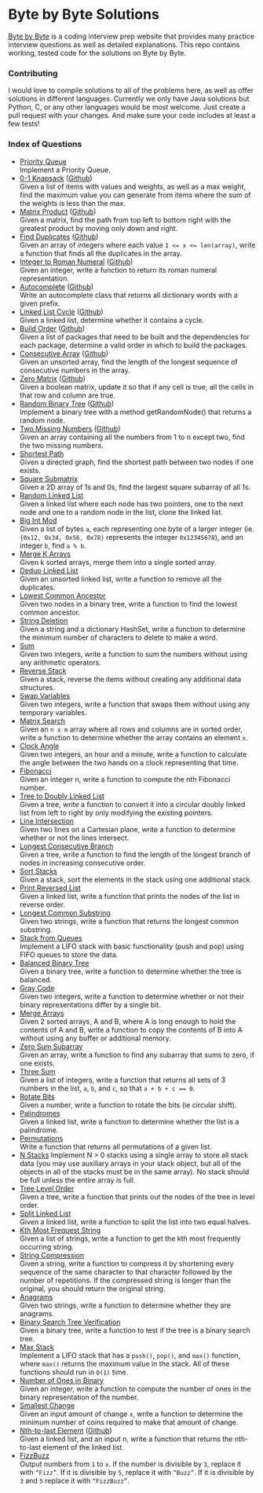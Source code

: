 # Byte by Byte Solutions
[Byte by Byte](http://www.byte-by-byte.com) is a coding interview prep website that provides many practice interview questions as well as detailed explanations. This repo contains working, tested code for the solutions on Byte by Byte.

### Contributing
I would love to compile solutions to all of the problems here, as well as offer solutions in different languages. Currently we only have Java solutions but Python, C, or any other languages would be most welcome. Just create a pull request with your changes. And make sure your code includes at least a few tests!

### Index of Questions
* [Priority Queue](http://www.byte-by-byte.com/priorityqueue/)  
Implement a Priority Queue.
* [0-1 Knapsack](http://www.byte-by-byte.com/01knapsack/) ([Github](https://github.com/samgh/Byte-by-Byte-Solutions/blob/master/java/Knapsack.java))  
Given a list of items with values and weights, as well as a max weight, find the maximum value you can generate from items where the sum of the weights is less than the max.
* [Matrix Product](http://www.byte-by-byte.com/matrixproduct/) ([Github](https://github.com/samgh/Byte-by-Byte-Solutions/blob/master/java/MatrixProduct.java))  
Given a matrix, find the path from top left to bottom right with the greatest product by moving only down and right.
* [Find Duplicates](http://www.byte-by-byte.com/findduplicates/) ([Github](https://github.com/samgh/Byte-by-Byte-Solutions/blob/master/java/FindDuplicates.java))  
Given an array of integers where each value `1 <= x <= len(array)`, write a function that finds all the duplicates in the array.
* [Integer to Roman Numeral](http://www.byte-by-byte.com/inttoroman/) ([Github](https://github.com/samgh/Byte-by-Byte-Solutions/blob/master/java/IntToRoman.java))  
Given an integer, write a function to return its roman numeral representation.
* [Autocomplete](http://www.byte-by-byte.com/autocomplete/) ([Github](https://github.com/samgh/Byte-by-Byte-Solutions/blob/master/java/Autocomplete.java))  
Write an autocomplete class that returns all dictionary words with a given prefix.
* [Linked List Cycle](http://www.byte-by-byte.com/listcycles/) ([Github](https://github.com/samgh/Byte-by-Byte-Solutions/blob/master/java/LinkedListCycle.java))  
Given a linked list, determine whether it contains a cycle.
* [Build Order](http://www.byte-by-byte.com/buildorder/) ([Github](https://github.com/samgh/Byte-by-Byte-Solutions/blob/master/java/BuildOrder.java))  
Given a list of packages that need to be built and the dependencies for each package, determine a valid order in which to build the packages.
* [Consecutive Array](http://www.byte-by-byte.com/consecutivearray/) ([Github](https://github.com/samgh/Byte-by-Byte-Solutions/blob/master/java/ConsecutiveArray.java))  
Given an unsorted array, find the length of the longest sequence of consecutive numbers in the array.
* [Zero Matrix](http://www.byte-by-byte.com/zeromatrix/) ([Github](https://github.com/samgh/Byte-by-Byte-Solutions/blob/master/java/ZeroMatrix.java))  
Given a boolean matrix, update it so that if any cell is true, all the cells in that row and column are true.
* [Random Binary Tree](http://www.byte-by-byte.com/randombinarytree/) ([Github](https://github.com/samgh/Byte-by-Byte-Solutions/blob/master/java/RandomTree.java))  
Implement a binary tree with a method getRandomNode() that returns a random node.
* [Two Missing Numbers](http://www.byte-by-byte.com/twomissingnumbers/) ([Github](https://github.com/samgh/Byte-by-Byte-Solutions/blob/master/java/TwoMissingNumbers.java))  
Given an array containing all the numbers from 1 to n except two, find the two missing numbers.
* [Shortest Path](http://www.byte-by-byte.com/shortestpath/)  
Given a directed graph, find the shortest path between two nodes if one exists.
* [Square Submatrix](http://www.byte-by-byte.com/squaresubmatrix/)  
Given a 2D array of 1s and 0s, find the largest square subarray of all 1s.
* [Random Linked List](http://www.byte-by-byte.com/randomlinkedlist/)  
Given a linked list where each node has two pointers, one to the next node and one to a random node in the list, clone the linked list.
* [Big Int Mod](http://www.byte-by-byte.com/bigintmod/)  
Given a list of bytes `a`, each representing one byte of a larger integer (ie. `{0x12, 0x34, 0x56, 0x78}` represents the integer `0x12345678`), and an integer `b`, find `a % b`.
* [Merge K Arrays](http://www.byte-by-byte.com/mergekarrays/)  
Given k sorted arrays, merge them into a single sorted array.
* [Dedup Linked List](http://www.byte-by-byte.com/deduplinkedlist/)  
Given an unsorted linked list, write a function to remove all the duplicates.
* [Lowest Common Ancestor](http://www.byte-by-byte.com/lowestcommonancestor/)  
Given two nodes in a binary tree, write a function to find the lowest common ancestor.
* [String Deletion](http://www.byte-by-byte.com/stringdeletion/)  
Given a string and a dictionary HashSet, write a function to determine the minimum number of characters to delete to make a word.
* [Sum](http://www.byte-by-byte.com/sum/)  
Given two integers, write a function to sum the numbers without using any arithmetic operators.
* [Reverse Stack](http://www.byte-by-byte.com/reversestack/)  
Given a stack, reverse the items without creating any additional data structures.
* [Swap Variables](http://www.byte-by-byte.com/swapvariables/)  
Given two integers, write a function that swaps them without using any temporary variables.
* [Matrix Search](http://www.byte-by-byte.com/matrixsearch/)  
Given an `n x m` array where all rows and columns are in sorted order, write a function to determine whether the array contains an element `x`.
* [Clock Angle](http://www.byte-by-byte.com/clockangle/)  
Given two integers, an hour and a minute, write a function to calculate the angle between the two hands on a clock representing that time.
* [Fibonacci](http://www.byte-by-byte.com/fibonacci/)  
Given an integer n, write a function to compute the nth Fibonacci number.
* [Tree to Doubly Linked List](http://www.byte-by-byte.com/treetolist/)  
Given a tree, write a function to convert it into a circular doubly linked list from left to right by only modifying the existing pointers.
* [Line Intersection](http://www.byte-by-byte.com/lineintersection/)  
Given two lines on a Cartesian plane, write a function to determine whether or not the lines intersect.
* [Longest Consecutive Branch](http://www.byte-by-byte.com/longestbranch/)  
Given a tree, write a function to find the length of the longest branch of nodes in increasing consecutive order.
* [Sort Stacks](http://www.byte-by-byte.com/sortstacks/)  
Given a stack, sort the elements in the stack using one additional stack.
* [Print Reversed List](http://www.byte-by-byte.com/printreversedlist/)  
Given a linked list, write a function that prints the nodes of the list in reverse order.
* [Longest Common Substring](http://www.byte-by-byte.com/longestsubstring/)  
Given two strings, write a function that returns the longest common substring.
* [Stack from Queues](http://www.byte-by-byte.com/stackfromqueues/)  
Implement a LIFO stack with basic functionality (push and pop) using FIFO queues to store the data.
* [Balanced Binary Tree](http://www.byte-by-byte.com/balancedtree/)  
Given a binary tree, write a function to determine whether the tree is balanced.
* [Gray Code](http://www.byte-by-byte.com/graycode/)  
Given two integers, write a function to determine whether or not their binary representations differ by a single bit.
* [Merge Arrays](http://www.byte-by-byte.com/mergearrays/)  
Given 2 sorted arrays, A and B, where A is long enough to hold the contents of A and B, write a function to copy the contents of B into A without using any buffer or additional memory.
* [Zero Sum Subarray](http://www.byte-by-byte.com/zerosum/)  
Given an array, write a function to find any subarray that sums to zero, if one exists.
* [Three Sum](http://www.byte-by-byte.com/threesum/)  
Given a list of integers, write a function that returns all sets of 3 numbers in the list, `a`, `b`, and `c`, so that `a + b + c == 0`.
* [Rotate Bits](http://www.byte-by-byte.com/rotatebits/)  
Given a number, write a function to rotate the bits (ie circular shift).
* [Palindromes](http://www.byte-by-byte.com/palindromes/)  
Given a linked list, write a function to determine whether the list is a palindrome.
* [Permutations](http://www.byte-by-byte.com/permutations/)  
Write a function that returns all permutations of a given list.
* [N Stacks](http://www.byte-by-byte.com/nstacks/)
Implement N > 0 stacks using a single array to store all stack data (you may use auxiliary arrays in your stack object, but all of the objects in all of the stacks must be in the same array). No stack should be full unless the entire array is full.
* [Tree Level Order](http://www.byte-by-byte.com/treelevelorder/)  
Given a tree, write a function that prints out the nodes of the tree in level order.
* [Split Linked List](http://www.byte-by-byte.com/splitlinkedlist/)  
Given a linked list, write a function to split the list into two equal halves.
* [Kth Most Frequest String](http://www.byte-by-byte.com/kthmostfrequentstring/)  
Given a list of strings, write a function to get the kth most frequently occurring string.
* [String Compression](http://www.byte-by-byte.com/stringcompression/)  
Given a string, write a function to compress it by shortening every sequence of the same character to that character followed by the number of repetitions. If the compressed string is longer than the original, you should return the original string.
* [Anagrams](http://www.byte-by-byte.com/anagrams/)  
Given two strings, write a function to determine whether they are anagrams.
* [Binary Search Tree Verification](http://www.byte-by-byte.com/binarysearchtree/)  
Given a binary tree, write a function to test if the tree is a binary search tree.
* [Max Stack](http://www.byte-by-byte.com/maxstack/)  
Implement a LIFO stack that has a `push()`, `pop()`, and `max()` function, where `max()` returns the maximum value in the stack. All of these functions should run in `O(1)` time.
* [Number of Ones in Binary](http://www.byte-by-byte.com/onesinbinary/)  
Given an integer, write a function to compute the number of ones in the binary representation of the number.
* [Smallest Change](http://www.byte-by-byte.com/smallestchange/)  
Given an input amount of change `x`, write a function to determine the minimum number of coins required to make that amount of change.
* [Nth-to-last Element](http://www.byte-by-byte.com/nthtolastelement) ([Github](https://github.com/samgh/Byte-by-Byte-Solutions/blob/master/java/NthToLast.java))  
Given a linked list, and an input n, write a function that returns the nth-to-last element of the linked list.
* [FizzBuzz](http://www.byte-by-byte.com/fizzbuzz/)  
Output numbers from `1` to `x`. If the number is divisible by `3`, replace it with `“Fizz”`. If it is divisible by `5`, replace it with `“Buzz”`. If it is divisible by `3` and `5` replace it with `“FizzBuzz”`.